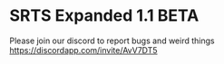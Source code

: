 # SRTS Expanded 1.1 BETA

Please join our discord to report bugs and weird things https://discordapp.com/invite/AvV7DT5

